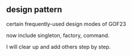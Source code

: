 ## design pattern

certain frequently-used design modes of GOF23

now include singleton, factory, command.

I will clear up and add others step by step.